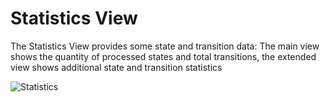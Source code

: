 # Statistics View

The Statistics View provides some state and transition data: The main view shows the quantity of processed states and total transitions, the extended view shows additional state and transition statistics

![Statistics](../screenshots/Statistics.png)
